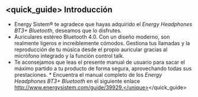 ## <quick_guide> Introducción

* Energy Sistem® te agradece que hayas adquirido el *Energy Headphones BT3+ Bluetooth*, deseamos que lo disfrutes.
* Auriculares estéreo Bluetooth 4.0. Con un diseño moderno, son realmente ligeros e increiblemente cómodos. Gestiona tus llamadas y la reproducción de tu música desde el propio auricular gracias al micrófono integrado y la función control talk.
* Te aconsejamos que leas el presente manual de usuario para sacar el máximo partido a tu producto de forma segura, aprovechando todas sus prestaciones.
<unique>* Encuentra el manual completo de los *Energy Headphones BT3+ Bluetooth* en el siguiente enlace http://www.energysistem.com/guide/39929.</unique></quick_guide>
